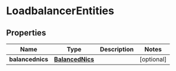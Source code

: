 # LoadbalancerEntities

## Properties
| Name | Type | Description | Notes |
| ------------ | ------------- | ------------- | ------------- |
| **balancednics** | [**BalancedNics**](BalancedNics.md) |  | [optional]  |



